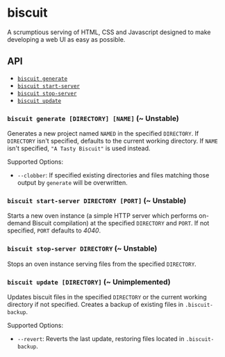 biscuit
=======

A scrumptious serving of HTML, CSS and Javascript designed to make developing a web UI as easy as possible.

## API

* [`biscuit generate`](#generate)
* [`biscuit start-server`](#start-server)
* [`biscuit stop-server`](#stop-server)
* [`biscuit update`](#update)

### <a name="generate"></a> `biscuit generate [DIRECTORY] [NAME]` (~ Unstable)

Generates a new project named `NAMED` in the specified `DIRECTORY`.  If `DIRECTORY` isn't specified, defaults to the current working directory.  If `NAME` isn't specified, `"A Tasty Biscuit"` is used instead.

Supported Options:

* `--clobber`: If specified existing directories and files matching those output by `generate` will be overwritten.

### <a name="start-server"></a> `biscuit start-server DIRECTORY [PORT]` (~ Unstable)

Starts a new oven instance (a simple HTTP server which performs on-demand Biscuit compilation) at the specified `DIRECTORY` and `PORT`.  If not specified, `PORT` defaults to *4040*.

### <a name="stop-server"></a> `biscuit stop-server DIRECTORY` (~ Unstable)

Stops an oven instance serving files from the specified `DIRECTORY`.

### <a name="update"></a> `biscuit update [DIRECTORY]` (~ Unimplemented)

Updates biscuit files in the specified `DIRECTORY` or the current working directory if not specified.  Creates a backup of existing files in `.biscuit-backup`.

Supported Options:

* `--revert`: Reverts the last update, restoring files located in `.biscuit-backup`.
